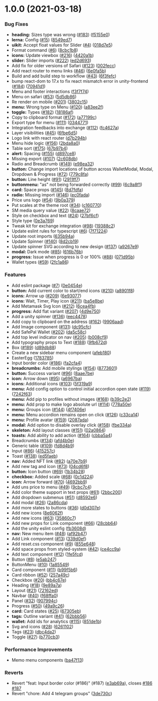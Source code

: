 # 1.0.0 (2021-03-18)


### Bug Fixes

* **heading:** Sizes type was wrong ([#183](https://github.com/unityswap/unity-toolkit/issues/183)) ([f5155e0](https://github.com/unityswap/unity-toolkit/commit/f5155e0fc977fbfd686d1b6f7473ccc2a336af90))
* **lerna:** Config ([#15](https://github.com/unityswap/unity-toolkit/issues/15)) ([8549ed7](https://github.com/unityswap/unity-toolkit/commit/8549ed717d6393a554e146955790a840d11a250d))
* **uikit:** Accept float values for Slider ([#4](https://github.com/unityswap/unity-toolkit/issues/4)) ([018d7e5](https://github.com/unityswap/unity-toolkit/commit/018d7e5276e06cf880b2ce8f15f6eaa10e47f236))
* Format command ([#6](https://github.com/unityswap/unity-toolkit/issues/6)) ([8cbc1b8](https://github.com/unityswap/unity-toolkit/commit/8cbc1b866443047032cd040f6867f245e3d5b0c0))
* **icons:** Update viewbox ([#216](https://github.com/unityswap/unity-toolkit/issues/216)) ([4420a1b](https://github.com/unityswap/unity-toolkit/commit/4420a1be0d4ff41ba737bcc80eaea46c7b2a16b2))
* **slider:** Slider imports ([#222](https://github.com/unityswap/unity-toolkit/issues/222)) ([ed2d693](https://github.com/unityswap/unity-toolkit/commit/ed2d693d172a59b82e3209eed4d3e9a5f07f33b3))
* Add fix for older versions of Safari ([#123](https://github.com/unityswap/unity-toolkit/issues/123)) ([002fecc](https://github.com/unityswap/unity-toolkit/commit/002feccd076c3d662885305a5d57a183a83d557f))
* Add react router to menu links ([#46](https://github.com/unityswap/unity-toolkit/issues/46)) ([6e0fa5b](https://github.com/unityswap/unity-toolkit/commit/6e0fa5b8c67993e3f1537278a13da9bb4ebb9a17))
* Build and add build step to workflow ([#43](https://github.com/unityswap/unity-toolkit/issues/43)) ([6f3fefc](https://github.com/unityswap/unity-toolkit/commit/6f3fefc3cbd394f869bfad0422cb16c716204e31))
* bump react-dom to 17.x to fix react mismatch error in unity-frontend ([#184](https://github.com/unityswap/unity-toolkit/issues/184)) ([70941d1](https://github.com/unityswap/unity-toolkit/commit/70941d177b6572e5879315d96beb5cee7b6e0a38))
* Menu and footer interactions ([f3f7f74](https://github.com/unityswap/unity-toolkit/commit/f3f7f74bb86654fcfae5344f115d6d3fac129327))
* Menu on safari ([#53](https://github.com/unityswap/unity-toolkit/issues/53)) ([5d5db86](https://github.com/unityswap/unity-toolkit/commit/5d5db860c1648eb96a9b7637d9dad79edbab23b9))
* Re render on mobile ([#201](https://github.com/unityswap/unity-toolkit/issues/201)) ([3802c15](https://github.com/unityswap/unity-toolkit/commit/3802c153a7786fae9dc9eb20d5a45bed4a2c8c27))
* **menu:** Wrong type on Menu ([#120](https://github.com/unityswap/unity-toolkit/issues/120)) ([a83ee2f](https://github.com/unityswap/unity-toolkit/commit/a83ee2f14a2d1505c1574baa3582219715885530))
* **toggle:** Types ([#182](https://github.com/unityswap/unity-toolkit/issues/182)) ([18186af](https://github.com/unityswap/unity-toolkit/commit/18186afcb8e62af5beb999ab122cbf53b4dfb4fa))
* Copy to clipboard format ([#172](https://github.com/unityswap/unity-toolkit/issues/172)) ([a77199c](https://github.com/unityswap/unity-toolkit/commit/a77199cbbd871ca140be1446d5b688e3f85aba33))
* Export type for menu ([#111](https://github.com/unityswap/unity-toolkit/issues/111)) ([0344771](https://github.com/unityswap/unity-toolkit/commit/03447710dd2e973ad9967b402de8d6ea4cea13cc))
* Integration feedbacks into exchange ([#112](https://github.com/unityswap/unity-toolkit/issues/112)) ([fc4627a](https://github.com/unityswap/unity-toolkit/commit/fc4627a48f553c0a1e22141f286fb5e5ffcd9350))
* Layer visibilities ([#45](https://github.com/unityswap/unity-toolkit/issues/45)) ([6fbe6d5](https://github.com/unityswap/unity-toolkit/commit/6fbe6d518276cda61a20787003ba7f25f6990696))
* Logo link with react router ([d7b294b](https://github.com/unityswap/unity-toolkit/commit/d7b294b172072c3d7e07b88377ef48601ac0be4f))
* Menu hide logic ([#156](https://github.com/unityswap/unity-toolkit/issues/156)) ([2bda8a0](https://github.com/unityswap/unity-toolkit/commit/2bda8a0efdfa040a17bc8f6d97f2bace8292c560))
* Table sort ([#175](https://github.com/unityswap/unity-toolkit/issues/175)) ([67b97b4](https://github.com/unityswap/unity-toolkit/commit/67b97b41d49bbfcc30ee7b52227186745dde0c61))
* **alert:** Spacing ([#155](https://github.com/unityswap/unity-toolkit/issues/155)) ([d897ce8](https://github.com/unityswap/unity-toolkit/commit/d897ce86bf7b6643f438b6c4d83339c6d3c8861d))
* Missing export ([#107](https://github.com/unityswap/unity-toolkit/issues/107)) ([2c608db](https://github.com/unityswap/unity-toolkit/commit/2c608dbcd9dcb82fe8fe0aef0dd0701ad89c3180))
* Radio and Breadcrumb ([#149](https://github.com/unityswap/unity-toolkit/issues/149)) ([e98ea32](https://github.com/unityswap/unity-toolkit/commit/e98ea3263009a2cb9be10fef19f2f3b7a7a9a3cb))
* **button:** Change import locations of button across WalletModal, Modal, Dropdown & Progress ([#72](https://github.com/unityswap/unity-toolkit/issues/72)) ([779c8fa](https://github.com/unityswap/unity-toolkit/commit/779c8fafcab07fbc5657c2537a6f8309cb43aee7))
* **button:** Line height ([#91](https://github.com/unityswap/unity-toolkit/issues/91)) ([2911ff7](https://github.com/unityswap/unity-toolkit/commit/2911ff72c203cec77605535ed559ac644c69ea24))
* **buttonmenu:** "as" not being forwarded correctly ([#99](https://github.com/unityswap/unity-toolkit/issues/99)) ([6c9a8f1](https://github.com/unityswap/unity-toolkit/commit/6c9a8f1d36838b75e44efa8546a7e07e2907ea13))
* **card:** Space props ([#145](https://github.com/unityswap/unity-toolkit/issues/145)) ([8d7fdfa](https://github.com/unityswap/unity-toolkit/commit/8d7fdfafdec89dd22fc43d6033daf6ef9e207a67))
* **radio:** Missing import ([#146](https://github.com/unityswap/unity-toolkit/issues/146)) ([ec0fada](https://github.com/unityswap/unity-toolkit/commit/ec0fada6caabb2bfb97feb9648bcb5a758ce4586))
* Price uns logo ([#54](https://github.com/unityswap/unity-toolkit/issues/54)) ([9b0a379](https://github.com/unityswap/unity-toolkit/commit/9b0a3793d468a8ca4549da88ca77092a93023ab4))
* Put scales at the theme root ([#34](https://github.com/unityswap/unity-toolkit/issues/34)) ([c160770](https://github.com/unityswap/unity-toolkit/commit/c160770e12d7f5139ae36b63c7b02aa412e2693b))
* SM media query value ([#22](https://github.com/unityswap/unity-toolkit/issues/22)) ([8caae72](https://github.com/unityswap/unity-toolkit/commit/8caae724d39c3ebf1ca4622e53a87a4bf179bf8f))
* Style on checkbox and text ([#24](https://github.com/unityswap/unity-toolkit/issues/24)) ([27bf6cf](https://github.com/unityswap/unity-toolkit/commit/27bf6cf40b1d9cd6d0ce5c8fbd366b2f0e456259))
* Style type ([0e3a769](https://github.com/unityswap/unity-toolkit/commit/0e3a769e7abd785a241452b77a811ed4ce27a941))
* Tweak kit for exchange integration ([#98](https://github.com/unityswap/unity-toolkit/issues/98)) ([19388c2](https://github.com/unityswap/unity-toolkit/commit/19388c2664146cc4b659262ad06353ee2e7771fe))
* Update eslint rules for typescript ([#6](https://github.com/unityswap/unity-toolkit/issues/6)) ([7f71224](https://github.com/unityswap/unity-toolkit/commit/7f7122451ea2444c64bcdeae1e567d2cd2b4770a))
* Update root imports ([635b94a](https://github.com/unityswap/unity-toolkit/commit/635b94a6272fc026d776433c293b83dbf490b31e))
* Update Spinner ([#140](https://github.com/unityswap/unity-toolkit/issues/140)) ([8d2cb19](https://github.com/unityswap/unity-toolkit/commit/8d2cb194bbaa29ec1e0f5731cd715c424adb79d6))
* Update spinner SVG according to new design ([#137](https://github.com/unityswap/unity-toolkit/issues/137)) ([a9267e9](https://github.com/unityswap/unity-toolkit/commit/a9267e966951e995f3a8eeeca3ff3929a4d33604))
* **modal:** Dark mode ([#85](https://github.com/unityswap/unity-toolkit/issues/85)) ([616b76b](https://github.com/unityswap/unity-toolkit/commit/616b76b56478efb548db9fb89edc77a6b289c5a9))
* **progress:** Issue when progress is 0 or 100% ([#88](https://github.com/unityswap/unity-toolkit/issues/88)) ([071d95b](https://github.com/unityswap/unity-toolkit/commit/071d95bad5f0c00ca51324f13cca6f6aa631d140))
* Wallet types ([#59](https://github.com/unityswap/unity-toolkit/issues/59)) ([2fc1a86](https://github.com/unityswap/unity-toolkit/commit/2fc1a863fc8048b9f9d0e79cc2cd0b873854f307))


### Features

* Add eslint package ([#7](https://github.com/unityswap/unity-toolkit/issues/7)) ([0e0454e](https://github.com/unityswap/unity-toolkit/commit/0e0454eb9a63e976934956dc5c66fbef2ce2017a))
* **button:** Add current color to start/end icons ([#210](https://github.com/unityswap/unity-toolkit/issues/210)) ([a8901f8](https://github.com/unityswap/unity-toolkit/commit/a8901f810d6baa1f0c96d3f7db898fa7a44dfdd2))
* **icons:** Arrow up ([#209](https://github.com/unityswap/unity-toolkit/issues/209)) ([6e93077](https://github.com/unityswap/unity-toolkit/commit/6e93077a430f36bd72c65cc27a3a80f76adb6f04))
* **icons:** Wait, Timer, Play icon ([#211](https://github.com/unityswap/unity-toolkit/issues/211)) ([ba5e8be](https://github.com/unityswap/unity-toolkit/commit/ba5e8beaf2791313f31475041ded08c5e1bbfef0))
* Add Metamask Svg Icon ([#212](https://github.com/unityswap/unity-toolkit/issues/212)) ([6cea4fb](https://github.com/unityswap/unity-toolkit/commit/6cea4fbb464703d25855c067d69ceda7b4f164ff))
* **progress:** Add flat variant ([#207](https://github.com/unityswap/unity-toolkit/issues/207)) ([4d9e750](https://github.com/unityswap/unity-toolkit/commit/4d9e75061f69d376a68be714ebb3f8bfd7381b86))
* Add a unity spinner ([#136](https://github.com/unityswap/unity-toolkit/issues/136)) ([eec4478](https://github.com/unityswap/unity-toolkit/commit/eec4478e33e04a36c9a2819800df92adb98a2c61))
* Add copy to clipboard on the address ([#162](https://github.com/unityswap/unity-toolkit/issues/162)) ([9906aad](https://github.com/unityswap/unity-toolkit/commit/9906aad82a86689493cad378471f46ea68877b8c))
* Add Image component ([#131](https://github.com/unityswap/unity-toolkit/issues/131)) ([dc95cfc](https://github.com/unityswap/unity-toolkit/commit/dc95cfc945a14764ee277f6305b905325703e5a7))
* Add SafePal Wallet ([#202](https://github.com/unityswap/unity-toolkit/issues/202)) ([da5c58c](https://github.com/unityswap/unity-toolkit/commit/da5c58c33caffeead7b77b51272085b1336168ea))
* Add top level indicator on nav ([#205](https://github.com/unityswap/unity-toolkit/issues/205)) ([b008cf9](https://github.com/unityswap/unity-toolkit/commit/b008cf96d18cf8fd14c0b804d0a658c354d464d9))
* Add typography props to Text ([#188](https://github.com/unityswap/unity-toolkit/issues/188)) ([9fb672d](https://github.com/unityswap/unity-toolkit/commit/9fb672d42218d7c47033a306f73a499179ea4268))
* Box ([#189](https://github.com/unityswap/unity-toolkit/issues/189)) ([d89db88](https://github.com/unityswap/unity-toolkit/commit/d89db887de155806efbf264382f2b9b9e7478ae1))
* Create a new sidebar menu component ([afeb180](https://github.com/unityswap/unity-toolkit/commit/afeb180b3e3f9d688c73808a64edbcaa9b754240))
* EasterEgg ([1783785](https://github.com/unityswap/unity-toolkit/commit/1783785d9a0b81193216e194eb3bb358766adc99))
* Input border color ([#186](https://github.com/unityswap/unity-toolkit/issues/186)) ([fa2cfa4](https://github.com/unityswap/unity-toolkit/commit/fa2cfa4915b24c5510f8ec3a1f92057fd04b1ecc))
* **breadcrumbs:** Add mobile stylings ([#154](https://github.com/unityswap/unity-toolkit/issues/154)) ([8773601](https://github.com/unityswap/unity-toolkit/commit/87736018fddcdf28f085670498d35589eb1fe6fe))
* **button:** Success variant ([#96](https://github.com/unityswap/unity-toolkit/issues/96)) ([8aae7be](https://github.com/unityswap/unity-toolkit/commit/8aae7beaf2fb5575735fdfd546579a1aadcff002))
* **icon:** Arrow down ([#95](https://github.com/unityswap/unity-toolkit/issues/95)) ([a6967ba](https://github.com/unityswap/unity-toolkit/commit/a6967ba8e4f59d472fb7a6424c6710f4ff6590f1))
* **icons:** Additional icons ([#103](https://github.com/unityswap/unity-toolkit/issues/103)) ([5f319a9](https://github.com/unityswap/unity-toolkit/commit/5f319a9f73efe94c68fe8b7f17cc3ce34caa5fbb))
* **menu:** Add config option to control initial accordion open state ([#119](https://github.com/unityswap/unity-toolkit/issues/119)) ([7242f63](https://github.com/unityswap/unity-toolkit/commit/7242f6396bdde36a32e02373c727a70010933f1c))
* **menu:** Add pip to profiles without images ([#168](https://github.com/unityswap/unity-toolkit/issues/168)) ([b39c2e2](https://github.com/unityswap/unity-toolkit/commit/b39c2e23234f2acd1c45f7e367925fa14f3f7c21))
* **menu:** Add prop to make logo absolute url ([#114](https://github.com/unityswap/unity-toolkit/issues/114)) ([778a50e](https://github.com/unityswap/unity-toolkit/commit/778a50e08c28b6a71560985358c41677a9be836c))
* **menu:** Groups icon ([#144](https://github.com/unityswap/unity-toolkit/issues/144)) ([4f7406e](https://github.com/unityswap/unity-toolkit/commit/4f7406e02ed18d3dd179098bda54bf59af25747d))
* **menu:** Menu accordion remains open on click ([#126](https://github.com/unityswap/unity-toolkit/issues/126)) ([c33ca14](https://github.com/unityswap/unity-toolkit/commit/c33ca14918b54b1fda10f6477f0d6ea25820db58))
* **menu:** Profile avatar ([#159](https://github.com/unityswap/unity-toolkit/issues/159)) ([2087ada](https://github.com/unityswap/unity-toolkit/commit/2087adaf71c391c5ea8f7da927d405bae59b2242))
* **modal:** Add option to disable overlay click ([#158](https://github.com/unityswap/unity-toolkit/issues/158)) ([fbe334a](https://github.com/unityswap/unity-toolkit/commit/fbe334a23eb87a74c0fce127fce4d43bf3c096fb))
* **skeleton:** Add layout classes ([#151](https://github.com/unityswap/unity-toolkit/issues/151)) ([02a0864](https://github.com/unityswap/unity-toolkit/commit/02a0864c66b10c02070eca06d4c68f0d8597c1c1))
* **toasts:** Add ability to add action ([#164](https://github.com/unityswap/unity-toolkit/issues/164)) ([cbba5a4](https://github.com/unityswap/unity-toolkit/commit/cbba5a4704b64e7f962556c4a2a8de733d04ed8c))
* Breadcrumbs ([#134](https://github.com/unityswap/unity-toolkit/issues/134)) ([afd4b0e](https://github.com/unityswap/unity-toolkit/commit/afd4b0e2f0143d0b4a674f9fb985404f79eac2da))
* Generic table ([#109](https://github.com/unityswap/unity-toolkit/issues/109)) ([fd8d4b9](https://github.com/unityswap/unity-toolkit/commit/fd8d4b9d092b5bae5b4c49860b6c5e10eccbac1b))
* Input ([#86](https://github.com/unityswap/unity-toolkit/issues/86)) ([415257c](https://github.com/unityswap/unity-toolkit/commit/415257ca0341a91be6832efb2b2c6f8ad8de8bb5))
* Toast ([#138](https://github.com/unityswap/unity-toolkit/issues/138)) ([ed5faeb](https://github.com/unityswap/unity-toolkit/commit/ed5faebb82584abcc761018a6e7d6f5b15b3c68e))
* **nav:** Added NFT link ([#82](https://github.com/unityswap/unity-toolkit/issues/82)) ([a70e7b9](https://github.com/unityswap/unity-toolkit/commit/a70e7b99272824fb95483d50b15c2cfca8fe7908))
* Add new tag and icon ([#73](https://github.com/unityswap/unity-toolkit/issues/73)) ([04cd6f8](https://github.com/unityswap/unity-toolkit/commit/04cd6f8ef63f8c2a6882552d7fde577fc339f737))
* **button:** Icon button ([#69](https://github.com/unityswap/unity-toolkit/issues/69)) ([1b34b28](https://github.com/unityswap/unity-toolkit/commit/1b34b283de74513b4d059e5cf7b3382b83d99586))
* **checkbox:** Added scale ([#68](https://github.com/unityswap/unity-toolkit/issues/68)) ([0c1d224](https://github.com/unityswap/unity-toolkit/commit/0c1d22476eef1595c611614c62c3e60813f7ec24))
* **icon:** Arrow forward ([#70](https://github.com/unityswap/unity-toolkit/issues/70)) ([4692bb9](https://github.com/unityswap/unity-toolkit/commit/4692bb9bfe1b9a49f7a52e7bb0ccfc47dc839c19))
* Add uns price to menu ([#49](https://github.com/unityswap/unity-toolkit/issues/49)) ([9cbc7c4](https://github.com/unityswap/unity-toolkit/commit/9cbc7c4f7286e959f5274b883c93a6406589a997))
* Add color theme support in text props ([#61](https://github.com/unityswap/unity-toolkit/issues/61)) ([2bbc200](https://github.com/unityswap/unity-toolkit/commit/2bbc20097a1fdc1a48137186669b612daa0c88aa))
* Add dropdown submenus ([#51](https://github.com/unityswap/unity-toolkit/issues/51)) ([d8592e6](https://github.com/unityswap/unity-toolkit/commit/d8592e6625f210648a2268cdf967d7df974205e9))
* Add modal ([#26](https://github.com/unityswap/unity-toolkit/issues/26)) ([2a86cda](https://github.com/unityswap/unity-toolkit/commit/2a86cdaf4b5c46bd985d68f2e5db90d31be1845d))
* Add more states to buttons ([#36](https://github.com/unityswap/unity-toolkit/issues/36)) ([d0d307e](https://github.com/unityswap/unity-toolkit/commit/d0d307e23c051b090bdfc188de64c90b525d4924))
* Add new icons ([8e6062f](https://github.com/unityswap/unity-toolkit/commit/8e6062fe339c2a29f6af5d0192fcc0718ef964d7))
* Add new icons ([#63](https://github.com/unityswap/unity-toolkit/issues/63)) ([35860c7](https://github.com/unityswap/unity-toolkit/commit/35860c7bbbc929bf848dd5c32f1431e699a6ca07))
* Add new props for Link component ([#66](https://github.com/unityswap/unity-toolkit/issues/66)) ([28cbb64](https://github.com/unityswap/unity-toolkit/commit/28cbb644733bbed3a7b6165101e375c53d8f0cea))
* Add the unity eslint config ([fb3608d](https://github.com/unityswap/unity-toolkit/commit/fb3608daeeee92b28f4e69d379fe705b42b3f79f))
* **nav:** New menu item ([#48](https://github.com/unityswap/unity-toolkit/issues/48)) ([af92b47](https://github.com/unityswap/unity-toolkit/commit/af92b474ef96aa192453443efdb9121ac8f04630))
* Add Link component ([#13](https://github.com/unityswap/unity-toolkit/issues/13)) ([339d0ef](https://github.com/unityswap/unity-toolkit/commit/339d0efd233eaa0db478a9c7e2cdeef6f5ef4e9a))
* Add reset.css component ([#9](https://github.com/unityswap/unity-toolkit/issues/9)) ([855e648](https://github.com/unityswap/unity-toolkit/commit/855e6488e1744acb500f74a5daed81ca42a22964))
* Add space props from styled-system ([#42](https://github.com/unityswap/unity-toolkit/issues/42)) ([ce4cc9a](https://github.com/unityswap/unity-toolkit/commit/ce4cc9a0d3656b9979622cabe9549d7477bc6da5))
* Add text component ([#12](https://github.com/unityswap/unity-toolkit/issues/12)) ([1fe5fcd](https://github.com/unityswap/unity-toolkit/commit/1fe5fcd5952eaadbd9d50e94e91060599b1af81e))
* Button ([#8](https://github.com/unityswap/unity-toolkit/issues/8)) ([e5ab247](https://github.com/unityswap/unity-toolkit/commit/e5ab247d89130c0bc09595be7fd20b6f284e6fed))
* ButtonMenu ([#10](https://github.com/unityswap/unity-toolkit/issues/10)) ([1a85549](https://github.com/unityswap/unity-toolkit/commit/1a855498803b6e838aec2bb386f6860a6a37967c))
* Card component ([#11](https://github.com/unityswap/unity-toolkit/issues/11)) ([b99f5b6](https://github.com/unityswap/unity-toolkit/commit/b99f5b6423775691353b5c7db12ad29d4521765b))
* Card ribbon ([#52](https://github.com/unityswap/unity-toolkit/issues/52)) ([257a49c](https://github.com/unityswap/unity-toolkit/commit/257a49c6706b67a08fbe92a160f9f91784895ab1))
* Checkbox ([#20](https://github.com/unityswap/unity-toolkit/issues/20)) ([bb4c67e](https://github.com/unityswap/unity-toolkit/commit/bb4c67e3f62a20f215b1ba86303abe10401d85d4))
* Heading ([#18](https://github.com/unityswap/unity-toolkit/issues/18)) ([9e89a7a](https://github.com/unityswap/unity-toolkit/commit/9e89a7afb32866d66ffa7a8ff8ce648fc1a00bb9))
* Layout ([#21](https://github.com/unityswap/unity-toolkit/issues/21)) ([72162ed](https://github.com/unityswap/unity-toolkit/commit/72162edc9b0d44ff3a6eddfae9550ed684a9f8f4))
* Navbar ([#40](https://github.com/unityswap/unity-toolkit/issues/40)) ([f68ffa0](https://github.com/unityswap/unity-toolkit/commit/f68ffa05362b2d80a86fb0abd5b0d84ca2f62a0b))
* Panel ([#32](https://github.com/unityswap/unity-toolkit/issues/32)) ([907994c](https://github.com/unityswap/unity-toolkit/commit/907994cc047f3fc0dfa64f49cee09d459a194d89))
* Progress ([#50](https://github.com/unityswap/unity-toolkit/issues/50)) ([49a9c26](https://github.com/unityswap/unity-toolkit/commit/49a9c26c613f1bd291e39e4b25b2823a282e81c2))
* **card:** Card states ([#25](https://github.com/unityswap/unity-toolkit/issues/25)) ([67305eb](https://github.com/unityswap/unity-toolkit/commit/67305eb1c216ce7419367433e153cf54e9fe85fd))
* **tags:** Outline variant ([#41](https://github.com/unityswap/unity-toolkit/issues/41)) ([62bbb56](https://github.com/unityswap/unity-toolkit/commit/62bbb56bd290625305f9936585156725f6429c37))
* **wallet:** Add ids for analytics ([#115](https://github.com/unityswap/unity-toolkit/issues/115)) ([851de1b](https://github.com/unityswap/unity-toolkit/commit/851de1bba96aa2156bfb87dac9bc0bf476492410))
* Svg and icons ([#28](https://github.com/unityswap/unity-toolkit/issues/28)) ([6261102](https://github.com/unityswap/unity-toolkit/commit/62611029d2787000599e00fb6a16a32c6a8b5c31))
* Tags ([#23](https://github.com/unityswap/unity-toolkit/issues/23)) ([dbc4da2](https://github.com/unityswap/unity-toolkit/commit/dbc4da29ef66e2be92602a6271c66255d7cd0099))
* Toggle ([#27](https://github.com/unityswap/unity-toolkit/issues/27)) ([b770cb3](https://github.com/unityswap/unity-toolkit/commit/b770cb335e3e88c2c5f045a2ae1bd360b0c2afba))


### Performance Improvements

* Memo menu components ([ba47f13](https://github.com/unityswap/unity-toolkit/commit/ba47f13c1f833015375306c312b0fc6a7ef35b97))


### Reverts

* Revert "feat: Input border color (#186)" (#187) ([e3ab69a](https://github.com/unityswap/unity-toolkit/commit/e3ab69a1040ceae3f5e65d45d0229adefdf2ccd2)), closes [#186](https://github.com/unityswap/unity-toolkit/issues/186) [#187](https://github.com/unityswap/unity-toolkit/issues/187)
* Revert "chore: Add 4 telegram groups" ([3de730c](https://github.com/unityswap/unity-toolkit/commit/3de730cc067aaedb6b123d3018aa3d8de7f2bb84))




